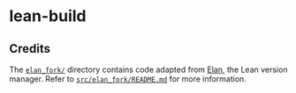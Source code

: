# lean-build

## Credits

The [`elan_fork/`](src/elan_fork) directory contains code adapted from [Elan](https://github.com/leanprover/elan), the Lean version manager. Refer to [`src/elan_fork/README.md`](src/elan_fork/README.md) for more information.
